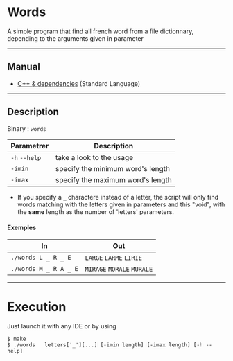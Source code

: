 # Words
A simple program that find all french word from a file dictionnary, depending to the arguments given in parameter


___



## Manual

  + [C++ & dependencies](https://fr.cppreference.com/w/) (Standard Language)


___



## Description

Binary : `words`

| Parametrer | Description |
| ------ | ----------- |
| `-h` `--help`| take a look to the usage |
| `-imin` | specify the minimum word's length |
| `-imax` | specify the maximum word's length |         

+ If you specify a `_` charactere instead of a letter, the script will only find words matching with the letters given in parameters and this "void", with the **same** length as the number of 'letters' parameters.

#### Exemples
| In| Out |
| -- | --- |
| `./words L _ R _ E` |  `LARGE` `LARME` `LIRIE` |
| `./words M _ R A _ E` | `MIRAGE` `MORALE` `MURALE`  | 


___



# Execution

Just launch it with any IDE or by using 
```
$ make
$ ./words   letters['_'][...] [-imin length] [-imax length] [-h --help]
```

